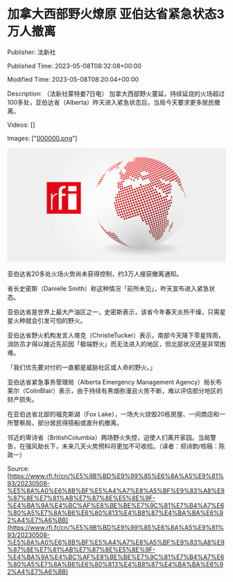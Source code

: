 # 加拿大西部野火燎原 亚伯达省紧急状态3万人撤离

Publisher: 法新社

Published Time: 2023-05-08T08:32:08+00:00

Modified Time: 2023-05-08T08:20:04+00:00

Description: （法新社蒙特娄7日电） 加拿大西部野火蔓延，持续延烧的火场超过100多处，亚伯达省（Alberta）昨天进入紧急状态后，当局今天要求更多居民撤离。

Videos: []

Images: ["[000000.png](000000.png)"]

<!--METADATA-->

![](../Images/rficn/2023-05-08T08-32-08-00-00/000000.png)

亚伯达省20多处火场火势尚未获得控制，约3万人接获撤离通知。

省长史密斯（Danielle Smith）称这种情况「前所未见」，昨天宣布进入紧急状态。

亚伯达省是世界上最大产油区之一，史密斯表示，该省今年春天炎热干燥，只需星星火种就会引发可怕的野火。

亚伯达省野火机构发言人塔克（ChristieTucker）表示，南部今天降下零星阵雨，消防员才得以接近先前因「极端野火」而无法进入的地区，但北部状况还是非常困难。

「我们优先要对付的一直都是威胁社区或人命的野火。」

亚伯达省紧急事务管理局（Alberta Emergency Management Agency）局长布莱尔（ColinBlair）表示，由于持续有黑烟弥漫且火势不断，难以评估部分地区的财产损失。

在亚伯达省北部的福克斯湖（Fox Lake），一场大火烧毁20栋房屋、一间商店和一所警察局，部分居民得搭船或直升机撤离。

邻近的卑诗省（BritishColumbia）两场野火失控，迫使人们离开家园。当局警告，在强风助长下，未来几天火势预料将更加不可收拾。（译者：郑诗韵/核稿：陈政一）

Source: [https://www.rfi.fr/cn/%E5%9B%BD%E9%99%85%E6%8A%A5%E9%81%93/20230508-%E5%8A%A0%E6%8B%BF%E5%A4%A7%E8%A5%BF%E9%83%A8%E9%87%8E%E7%81%AB%E7%87%8E%E5%8E%9F-%E4%BA%9A%E4%BC%AF%E8%BE%BE%E7%9C%81%E7%B4%A7%E6%80%A5%E7%8A%B6%E6%80%813%E4%B8%87%E4%BA%BA%E6%92%A4%E7%A6%BB](https://www.rfi.fr/cn/%E5%9B%BD%E9%99%85%E6%8A%A5%E9%81%93/20230508-%E5%8A%A0%E6%8B%BF%E5%A4%A7%E8%A5%BF%E9%83%A8%E9%87%8E%E7%81%AB%E7%87%8E%E5%8E%9F-%E4%BA%9A%E4%BC%AF%E8%BE%BE%E7%9C%81%E7%B4%A7%E6%80%A5%E7%8A%B6%E6%80%813%E4%B8%87%E4%BA%BA%E6%92%A4%E7%A6%BB)